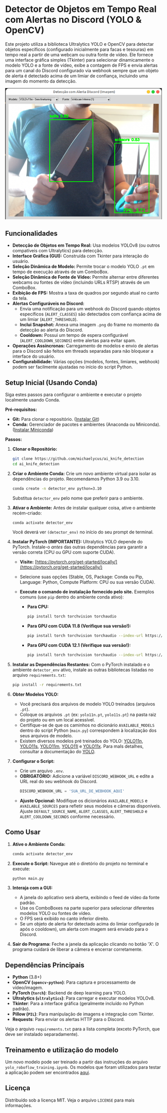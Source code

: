 # Detector de Objetos em Tempo Real com Alertas no Discord (YOLO & OpenCV)

Este projeto utiliza a biblioteca Ultralytics YOLO e OpenCV para detectar objetos específicos (configurado inicialmente para facas e tesouras) em tempo real a partir de uma webcam ou outra fonte de vídeo. Ele fornece uma interface gráfica simples (Tkinter) para selecionar dinamicamente o modelo YOLO e a fonte de vídeo, exibe a contagem de FPS e envia alertas para um canal do Discord configurado via webhook sempre que um objeto de alerta é detectado acima de um limiar de confiança, incluindo uma imagem do momento da detecção.

![Exemplo de uso](sample.png)

## Funcionalidades

- **Detecção de Objetos em Tempo Real:** Usa modelos YOLOv8 (ou outros compatíveis com Ultralytics) para detecção.
- **Interface Gráfica (GUI):** Construída com Tkinter para interação do usuário.
- **Seleção Dinâmica de Modelo:** Permite trocar o modelo YOLO `.pt` em tempo de execução através de um ComboBox.
- **Seleção Dinâmica de Fonte de Vídeo:** Permite alternar entre diferentes webcams ou fontes de vídeo (incluindo URLs RTSP) através de um ComboBox.
- **Exibição de FPS:** Mostra a taxa de quadros por segundo atual no canto da tela.
- **Alertas Configuráveis no Discord:**
  - Envia uma notificação para um webhook do Discord quando objetos específicos (`ALERT_CLASSES`) são detectados com confiança acima de um limiar (`ALERT_THRESHOLD`).
  - **Inclui Snapshot:** Anexa uma imagem `.png` do frame no momento da detecção ao alerta do Discord.
  - **Cooldown:** Possui um tempo de espera configurável (`ALERT_COOLDOWN_SECONDS`) entre alertas para evitar spam.
- **Operações Assíncronas:** Carregamento de modelos e envio de alertas para o Discord são feitos em threads separadas para não bloquear a interface do usuário.
- **Configurabilidade:** Várias opções (modelos, fontes, limiares, webhook) podem ser facilmente ajustadas no início do script Python.

## Setup Inicial (Usando Conda)

Siga estes passos para configurar o ambiente e executar o projeto localmente usando Conda.

**Pré-requisitos:**

- **Git:** Para clonar o repositório. ([Instalar Git](https://git-scm.com/book/en/v2/Getting-Started-Installing-Git))
- **Conda:** Gerenciador de pacotes e ambientes (Anaconda ou Miniconda). ([Instalar Miniconda](https://docs.conda.io/en/latest/miniconda.html))

**Passos:**

1.  **Clonar o Repositório:**

    ```bash
    git clone https://github.com/michaelycus/ai_knife_detection
    cd ai_knife_detection
    ```

2.  **Criar o Ambiente Conda:**
    Crie um novo ambiente virtual para isolar as dependências do projeto. Recomendamos Python 3.9 ou 3.10.

    ```bash
    conda create -n detector_env python=3.10
    ```

    Substitua `detector_env` pelo nome que preferir para o ambiente.

3.  **Ativar o Ambiente:**
    Antes de instalar qualquer coisa, ative o ambiente recém-criado:

    ```bash
    conda activate detector_env
    ```

    Você deverá ver `(detector_env)` no início do seu prompt de terminal.

4.  **Instalar PyTorch (IMPORTANTE):**
    Ultralytics YOLO depende do PyTorch. Instale-o _antes_ das outras dependências para garantir a versão correta (CPU ou GPU com suporte CUDA).

    - **Visite:** [https://pytorch.org/get-started/locally/](https://pytorch.org/get-started/locally/)
    - Selecione suas opções (Stable, OS, Package: Conda ou Pip, Language: Python, Compute Platform: CPU ou sua versão CUDA).
    - **Execute o comando de instalação fornecido pelo site.** Exemplos comuns (use `pip` dentro do ambiente conda ativo):

      - **Para CPU:**
        ```bash
        pip install torch torchvision torchaudio
        ```
      - **Para GPU com CUDA 11.8 (Verifique sua versão!):**
        ```bash
        pip install torch torchvision torchaudio --index-url https://download.pytorch.org/whl/cu118
        ```
      - **Para GPU com CUDA 12.1 (Verifique sua versão!):**
        ```bash
        pip install torch torchvision torchaudio --index-url https://download.pytorch.org/whl/cu121
        ```

5.  **Instalar as Dependências Restantes:**
    Com o PyTorch instalado e o ambiente `detector_env` ativo, instale as outras bibliotecas listadas no arquivo `requirements.txt`:

    ```bash
    pip install -r requirements.txt
    ```

6.  **Obter Modelos YOLO:**

    - Você precisará dos arquivos de modelo YOLO treinados (arquivos `.pt`).
    - Coloque os arquivos `.pt` (ex: `yolo11n.pt`, `yolo11s.pt`) na pasta raiz do projeto ou em um local acessível.
    - Certifique-se de que os caminhos no dicionário `AVAILABLE_MODELS` dentro do script Python (`main.py`) correspondem à localização dos seus arquivos de modelo.
    - Existem diversos modelos pré treinados do YOLO: [YOLO11n](https://github.com/ultralytics/assets/releases/download/v8.3.0/yolo11n.pt), [YOLO11s](https://github.com/ultralytics/assets/releases/download/v8.3.0/yolo11s.pt), [YOLO11m](https://github.com/ultralytics/assets/releases/download/v8.3.0/yolo11m.pt), [YOLO11l](https://github.com/ultralytics/assets/releases/download/v8.3.0/yolo11l.pt) e [YOLO11x](https://github.com/ultralytics/assets/releases/download/v8.3.0/yolo11x.pt). Para maIs detalhes, consultar a documentação do [YOLO](https://github.com/ultralytics/ultralytics).

7.  **Configurar o Script:**
    - Crie um arquivo `.env`.
    - **OBRIGATÓRIO:** Adicione a variável `DISCORD_WEBHOOK_URL` e edite a URL real do seu webhook do Discord.
      ```python
      DISCORD_WEBHOOK_URL = 'SUA_URL_DE_WEBHOOK_AQUI'
      ```
    - **Ajuste Opcional:** Modifique os dicionários `AVAILABLE_MODELS` e `AVAILABLE_SOURCES` para refletir seus modelos e câmeras disponíveis. Ajuste `DEFAULT_SOURCE_NAME`, `ALERT_CLASSES`, `ALERT_THRESHOLD` e `ALERT_COOLDOWN_SECONDS` conforme necessário.

## Como Usar

1.  **Ative o Ambiente Conda:**

    ```bash
    conda activate detector_env
    ```

2.  **Execute o Script:**
    Navegue até o diretório do projeto no terminal e execute:

    ```bash
    python main.py
    ```

3.  **Interaja com a GUI:**

    - A janela do aplicativo será aberta, exibindo o feed de vídeo da fonte padrão.
    - Use os ComboBoxes na parte superior para selecionar diferentes modelos YOLO ou fontes de vídeo.
    - O FPS será exibido no canto inferior direito.
    - Se um objeto de alerta for detectado acima do limiar configurado (e após o cooldown), um alerta com imagem será enviado para o Discord.

4.  **Sair do Programa:**
    Feche a janela da aplicação clicando no botão 'X'. O programa cuidará de liberar a câmera e encerrar corretamente.

## Dependências Principais

- **Python** (3.8+)
- **OpenCV (`opencv-python`)**: Para captura e processamento de vídeo/imagem.
- **PyTorch (`torch`)**: Backend de deep learning para YOLO.
- **Ultralytics (`ultralytics`)**: Para carregar e executar modelos YOLOv8.
- **Tkinter**: Para a interface gráfica (geralmente incluído no Python padrão).
- **Pillow (`PIL`)**: Para manipulação de imagens e integração com Tkinter.
- **Requests**: Para enviar os alertas HTTP para o Discord.

Veja o arquivo `requirements.txt` para a lista completa (exceto PyTorch, que deve ser instalado separadamente).

## Treinamento e utilização do modelo

Um novo modelo pode ser treinado a partir das instruções do arquivo `yolo_roboflow_training.ipynb`. Os modelos que foram utilizados para testar a aplicação podem ser encontrados [aqui](https://drive.google.com/drive/folders/1Fz7riVzD99UnTvr8JxoAzwQtpo5-nVh7?usp=sharing).

## Licença

Distribuído sob a licença MIT. Veja o arquivo `LICENSE` para mais informações.
